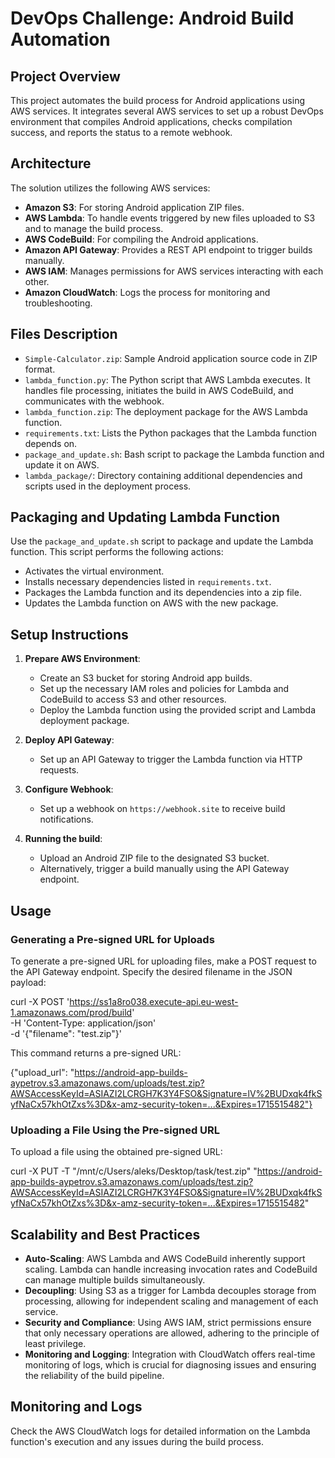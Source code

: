
# DevOps Challenge: Android Build Automation

## Project Overview
This project automates the build process for Android applications using AWS services. It integrates several AWS services to set up a robust DevOps environment that compiles Android applications, checks compilation success, and reports the status to a remote webhook.

## Architecture
The solution utilizes the following AWS services:
- **Amazon S3**: For storing Android application ZIP files.
- **AWS Lambda**: To handle events triggered by new files uploaded to S3 and to manage the build process.
- **AWS CodeBuild**: For compiling the Android applications.
- **Amazon API Gateway**: Provides a REST API endpoint to trigger builds manually.
- **AWS IAM**: Manages permissions for AWS services interacting with each other.
- **Amazon CloudWatch**: Logs the process for monitoring and troubleshooting.

## Files Description
- `Simple-Calculator.zip`: Sample Android application source code in ZIP format.
- `lambda_function.py`: The Python script that AWS Lambda executes. It handles file processing, initiates the build in AWS CodeBuild, and communicates with the webhook.
- `lambda_function.zip`: The deployment package for the AWS Lambda function.
- `requirements.txt`: Lists the Python packages that the Lambda function depends on.
- `package_and_update.sh`: Bash script to package the Lambda function and update it on AWS.
- `lambda_package/`: Directory containing additional dependencies and scripts used in the deployment process.

## Packaging and Updating Lambda Function
Use the `package_and_update.sh` script to package and update the Lambda function. This script performs the following actions:
- Activates the virtual environment.
- Installs necessary dependencies listed in `requirements.txt`.
- Packages the Lambda function and its dependencies into a zip file.
- Updates the Lambda function on AWS with the new package.

## Setup Instructions
1. **Prepare AWS Environment**:
    - Create an S3 bucket for storing Android app builds.
    - Set up the necessary IAM roles and policies for Lambda and CodeBuild to access S3 and other resources.
    - Deploy the Lambda function using the provided script and Lambda deployment package.

2. **Deploy API Gateway**:
    - Set up an API Gateway to trigger the Lambda function via HTTP requests.

3. **Configure Webhook**:
    - Set up a webhook on `https://webhook.site` to receive build notifications.

4. **Running the build**:
    - Upload an Android ZIP file to the designated S3 bucket.
    - Alternatively, trigger a build manually using the API Gateway endpoint.

## Usage
### Generating a Pre-signed URL for Uploads
To generate a pre-signed URL for uploading files, make a POST request to the API Gateway endpoint. Specify the desired filename in the JSON payload:


curl -X POST 'https://ss1a8ro038.execute-api.eu-west-1.amazonaws.com/prod/build' \
-H 'Content-Type: application/json' \
-d '{"filename": "test.zip"}'


This command returns a pre-signed URL:


{"upload_url": "https://android-app-builds-aypetrov.s3.amazonaws.com/uploads/test.zip?AWSAccessKeyId=ASIAZI2LCRGH7K3Y4FSO&Signature=lV%2BUDxqk4fkSyfNaCx57khOtZxs%3D&x-amz-security-token=...&Expires=1715515482"}


### Uploading a File Using the Pre-signed URL
To upload a file using the obtained pre-signed URL:


curl -X PUT -T "/mnt/c/Users/aleks/Desktop/task/test.zip" "https://android-app-builds-aypetrov.s3.amazonaws.com/uploads/test.zip?AWSAccessKeyId=ASIAZI2LCRGH7K3Y4FSO&Signature=lV%2BUDxqk4fkSyfNaCx57khOtZxs%3D&x-amz-security-token=...&Expires=1715515482"


## Scalability and Best Practices
- **Auto-Scaling**: AWS Lambda and AWS CodeBuild inherently support scaling. Lambda can handle increasing invocation rates and CodeBuild can manage multiple builds simultaneously.
- **Decoupling**: Using S3 as a trigger for Lambda decouples storage from processing, allowing for independent scaling and management of each service.
- **Security and Compliance**: Using AWS IAM, strict permissions ensure that only necessary operations are allowed, adhering to the principle of least privilege.
- **Monitoring and Logging**: Integration with CloudWatch offers real-time monitoring of logs, which is crucial for diagnosing issues and ensuring the reliability of the build pipeline.

## Monitoring and Logs
Check the AWS CloudWatch logs for detailed information on the Lambda function's execution and any issues during the build process.

